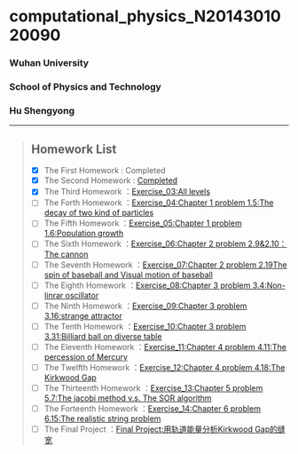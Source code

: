 # computational_physics_N2014301020090
### Wuhan University
### School of Physics and Technology
### Hu Shengyong
  ***  
  > ## Homework List 
  > - [x] The First Homework
 : Completed
 > - [x] The Second Homework
 : [Completed](https://github.com/computationalphysics-N2014301020090/computational_physics_N2014301020090/blob/master/%E8%83%A1%E8%83%9C%E5%8B%87.py)
 > - [x] The Third Homework
：[Exercise_03:All levels](https://www.zybuluo.com/mdeditor#513029)
> - [ ] The Forth Homework
：[Exercise_04:Chapter 1 problem 1.5:The decay of two kind of particles]()
> - [ ] The Fifth Homework
：[Exercise_05:Chapter 1 problem 1.6:Population growth]()
> - [ ] The Sixth Homework
：[Exercise_06:Chapter 2 problem 2.9&2.10：The cannon]()
> - [ ] The Seventh Homework
：[Exercise_07:Chapter 2 problem 2.19The spin of baseball and Visual motion of baseball]()
> - [ ] The Eighth Homework
：[Exercise_08:Chapter 3 problem 3.4:Non-linrar oscillator]()
> - [ ] The Ninth Homework
：[Exercise_09:Chapter 3 problem 3.16:strange attractor]()
> - [ ] The Tenth Homework
：[Exercise_10:Chapter 3 problem 3.31:Billiard ball on diverse table]()
> - [ ] The Eleventh Homework
：[Exercise_11:Chapter 4 problem 4.11:The percession of Mercury]()
> - [ ] The Twelfth Homework
：[Exercise_12:Chapter 4 problem 4.18:The Kirkwood Gap]()
> - [ ] The Thirteenth Homework
：[Exercise_13:Chapter 5 problem 5.7:The jacobi method v.s. The SOR algorithm]()
> - [ ] The Forteenth Homework
：[Exercise_14:Chapter 6 problem 6.15:The realistic string problem]()
> - [ ] The Final Project
：[Final Project:用轨道能量分析Kirkwood Gap的缝宽]()
